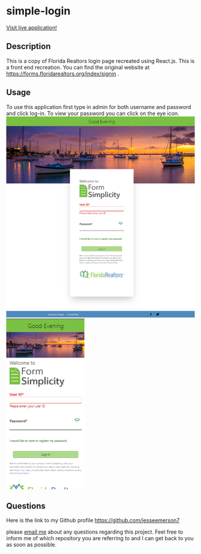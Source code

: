 # simple-login

[Visit live application!](https://jesseemerson7.github.io/simplicity-login/)

## Description

This is a copy of Florida Realtors login page recreated using React.js. This is a front end recreation. You can find the original website at https://forms.floridarealtors.org/index/signin .

## Usage

To use this application first type in admin for both username and password and click log-in. To view your password you can click on the eye icon.
![Alt text](src/images/jesseemerson7.github.io_simplicity-login_.png)
![Alt text](<src/images/Screenshot 2023-09-30 213911.png>)
## Questions

Here is the link to my Github profile https://github.com/jesseemerson7

please <a href="mailto:jesseemerson7@gmail.com">email me</a> about any questions regarding this project. Feel free to inform me of which repository you are referring to and I can get back to you as soon as possible.
